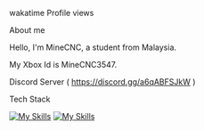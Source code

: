 wakatime Profile views

About me

Hello, I'm MineCNC, a student from Malaysia.

My Xbox Id is MineCNC3547.

Discord Server ( https://discord.gg/a6qABFSJkW )


Tech Stack

[![My Skills](https://skillicons.dev/icons?i=js,html,css,python,powershell,unity)](https://skillicons.dev)
[![My Skills](https://skillicons.dev/icons?i=discord,youtube)](https://skillicons.dev)

